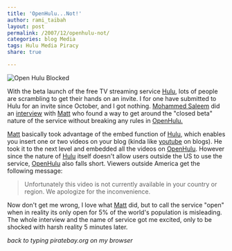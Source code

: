 ```yaml
---
title: 'OpenHulu...Not!'
author: rami_taibah
layout: post
permalink: /2007/12/openhulu-not/
categories: blog Media
tags: Hulu Media Piracy
share: true

---
```


![Open Hulu Blocked]({{site.baseurl}}/images/blog/open-hulu-blocked.jpg)

With the beta launch of the free TV streaming service [Hulu](http://www.hulu.com "Hulu"), lots of people are scrambling to get their hands on an invite. I for one have submitted to Hulu for an invite since October, and I got nothing. [Mohammed Saleem](http://www.muhammadsaleem.com/ "Mohammed Saleem") did an [interview](http://www.last100.com/2007/12/10/openhulu-setting-hulus-videos-free/ "interview") with [Matt](http://www.minds1anda.com/ "Matt") who found a way to get around the "closed beta" nature of the service without breaking any rules in [OpenHulu.](http://www.openhulu.com "OpenHulu.")

[Matt](http://www.minds1anda.com/ "Matt") basically took advantage of the embed function of [Hulu](http://www.hulu.com "Hulu"), which enables you insert one or two videos on your blog (kinda like [youtube](http://www.youtube.com "youtube") on blogs). He took it to the next level and embedded all the videos on [OpenHulu](http://www.openhulu.com "OpenHulu"). However since the nature of [Hulu](http://www.hulu.com "Hulu") itself doesn't allow users outside the US to use the service, [OpenHulu](http://www.openhulu.com "OpenHulu") also falls short. Viewers outside America get the following message:

> Unfortunately this video is not currently available in your country or region. We apologize for the inconvenience.

Now don't get me wrong, I love what [Matt](http://www.minds1anda.com/ "Matt") did, but to call the service "open" when in reality its only open for 5% of the world's population is misleading. The whole interview and the name of service got me excited, only to be shocked with harsh reality 5 minutes later.

*back to typing piratebay.org on my browser*

